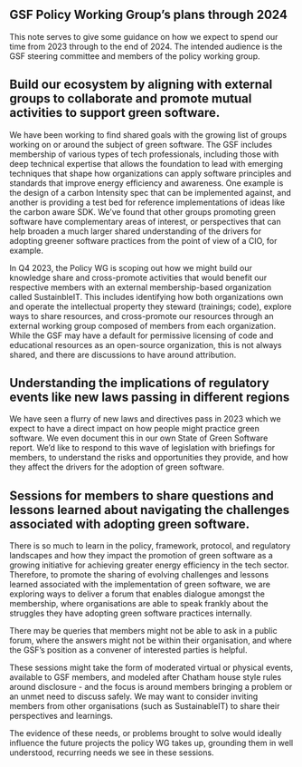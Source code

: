 ## GSF Policy Working Group’s plans through 2024
This note serves to give some guidance on how we expect to spend our time from 2023 through to the end of 2024.
The intended audience is the GSF steering committee and members of the policy working group.

## Build our ecosystem by aligning with external groups to collaborate and promote mutual activities to support green software. 
We have been working to find shared goals with the growing list of groups working on or around the subject of green software. 
The GSF includes membership of various types of tech professionals, including those with deep technical expertise that allows the foundation to lead with emerging techniques that shape how organizations can apply software principles and standards that improve energy efficiency and awareness. One example is the design of a carbon Intensity spec that can be implemented against, and another is providing a test bed for reference implementations of ideas like the carbon aware SDK. We’ve found that other groups promoting green software have complementary areas of interest, or perspectives that can help broaden a much larger shared understanding of the drivers for adopting greener software practices from the point of view of a CIO, for example.

In Q4 2023, the Policy WG  is scoping out how we might build our knowledge share and cross-promote activities that would benefit our respective members with an external membership-based organization called SustainbleIT. This includes identifying how both organizations own and operate the  intellectual property they steward (trainings; code), explore ways to share resources, and cross-promote our resources through an external working group composed of members from each organization. While the GSF may have a default for permissive licensing of code and educational resources as an open-source organization, this is not always shared, and there are discussions to have around attribution.

## Understanding the implications of regulatory events like new laws passing in different regions
We have seen a flurry of new laws and directives pass in 2023 which we expect to have a direct impact on how people might practice green software. We even document this in our own State of Green Software report.
We’d like to respond to this wave of legislation with briefings for members, to understand the risks and opportunities they provide, and how they affect the drivers for the adoption of green software. 

## Sessions for members to share questions and lessons learned about navigating the challenges associated with adopting green software.
There is so much to learn in the policy, framework, protocol, and regulatory landscapes and how they impact the promotion of green software as a growing initiative for achieving greater energy efficiency in the tech sector. Therefore, to promote the sharing of evolving challenges and lessons learned associated with the implementation of green software, we are exploring ways to deliver a forum that enables dialogue amongst the membership, where organisations are able to speak frankly about the struggles they have adopting green software practices internally.

There may be queries that members might not be able to ask in a public forum, where the answers might not be within their organisation, and where the GSF’s position as a convener of interested parties is helpful.

These sessions might take the form of moderated virtual or physical events, available to GSF members, and modeled after Chatham house style rules around disclosure - and the focus is around members bringing a problem or an unmet need to discuss safely. We may want to consider inviting members from other organisations (such as SustainableIT) to share their perspectives and learnings. 

The evidence of these needs, or problems brought to solve would ideally influence the future projects the policy WG takes up, grounding them in well understood, recurring needs we see in these sessions.

